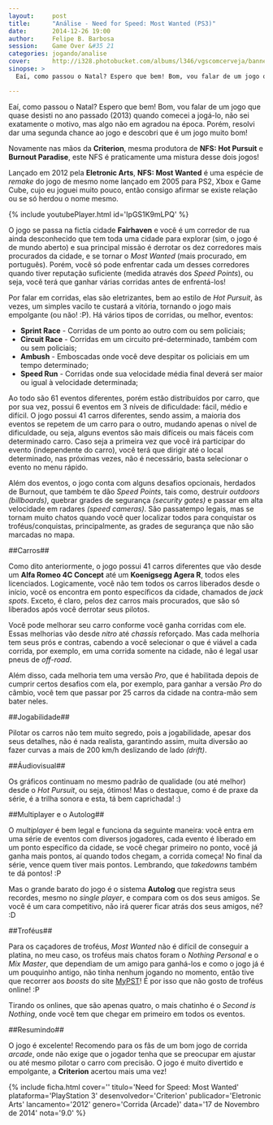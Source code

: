 ```yaml
---
layout:     post
title:      "Análise - Need for Speed: Most Wanted (PS3)"
date:       2014-12-26 19:00
author:     Felipe B. Barbosa
session:    Game Over &#35 21
categories: jogando/analise
cover:      http://i328.photobucket.com/albums/l346/vgscomcerveja/banner3_1_zpsplzx2idj.jpg
sinopse: >
  Eaí, como passou o Natal? Espero que bem! Bom, vou falar de um jogo que quase desisti no ano passado (2013) quando comecei a jogá-lo, não sei exatamente o motivo, mas algo não em agradou na época. Porém, resolvi dar uma segunda chance ao jogo e descobri que é um jogo muito bom!

---
```

Eaí, como passou o Natal? Espero que bem! Bom, vou falar de um jogo que quase desisti no ano passado (2013) quando comecei a jogá-lo, não sei exatamente o motivo, mas algo não em agradou na época. Porém, resolvi dar uma segunda chance ao jogo e descobri que é um jogo muito bom!

Novamente nas mãos da **Criterion**, mesma produtora de **NFS: Hot Pursuit** e **Burnout Paradise**, este NFS é praticamente uma mistura desse dois jogos!

Lançado em 2012 pela **Eletronic Arts**, **NFS: Most Wanted** é uma espécie de *remake* do jogo de mesmo nome lançado em 2005 para PS2, Xbox e Game Cube, cujo eu joguei muito pouco, então consigo afirmar se existe relação ou se só herdou o nome mesmo.

{% include youtubePlayer.html id='IpGS1K9mLPQ' %}

O jogo se passa na fictía cidade **Fairhaven** e você é um corredor de rua ainda desconhecido que tem toda uma cidade para explorar (sim, o jogo é de mundo aberto) e sua principal missão é derrotar os dez corredores mais procurados da cidade, e se tornar o *Most Wanted* (mais procurado, em português). Porém, você só pode enfrentar cada um desses corredores quando tiver reputação suficiente (medida através dos *Speed Points*), ou seja, você terá que ganhar várias corridas antes de enfrentá-los!

Por falar em corridas, elas são eletrizantes, bem ao estilo de *Hot Pursuit*, às vezes, um simples vacilo te custará a vitória, tornando o jogo mais empolgante (ou não! :P). Há vários tipos de corridas, ou melhor, eventos:

- **Sprint Race** - Corridas de um ponto ao outro com ou sem policiais;
- **Circuit Race** - Corridas em um circuito pré-determinado, também com ou sem policiais;
- **Ambush** - Emboscadas onde você deve despitar os policiais em um tempo determinado;
- **Speed Run** - Corridas onde sua velocidade média final deverá ser maior ou igual à velocidade determinada;

Ao todo são 61 eventos diferentes, porém estão distribuídos por carro, que por sua vez, possui 6 eventos em 3 níveis de dificuldade: fácil, médio e difícil. O jogo possui 41 carros diferentes, sendo assim, a maioria dos eventos se repetem de um carro para o outro, mudando apenas o nível de dificuldade, ou seja, alguns eventos são mais difíceis ou mais fáceis com determinado carro. Caso seja a primeira vez que você irá participar do evento (independente do carro), você terá que dirigir até o local determinado, nas próximas vezes, não é necessário, basta selecionar o evento no menu rápido.

Além dos eventos, o jogo conta com alguns desafios opcionais, herdados de Burnout, que também te dão *Speed Points*, tais como, destruir *outdoors* *(billboards)*, quebrar grades de segurança *(security gates)* e passar em alta velocidade em radares *(speed cameras)*. São passatempo legais, mas se tornam muito chatos quando você quer localizar todos para conquistar os troféus/conquistas, principalmente, as grades de segurança que não são marcadas no mapa.

##Carros##

Como dito anteriormente, o jogo possui 41 carros diferentes que vão desde um **Alfa Romeo 4C Concept** até um **Koenigsegg Agera R**, todos eles licenciados. Logicamente, você não tem todos os carros liberados desde o início, você os encontra em ponto específicos da cidade, chamados de *jack spots*. Exceto, é claro, pelos dez carros mais procurados, que são só liberados após você derrotar seus pilotos.

Você pode melhorar seu carro conforme você ganha corridas com ele. Essas melhorias vão desde *nitro* até *chassis* reforçado. Mas cada melhoria tem seus prós e contras, cabendo a você selecionar o que é viável a cada corrida, por exemplo, em uma corrida somente na cidade, não é legal usar pneus de *off-road*.

Além disso, cada melhoria tem uma versão *Pro*, que é habilitada depois de cumprir certos desafios com ela, por exemplo, para ganhar a versão *Pro* do câmbio, você tem que passar por 25 carros da cidade na contra-mão sem bater neles.

##Jogabilidade##

Pilotar os carros não tem muito segredo, pois a jogabilidade, apesar dos seus detalhes, não é nada realista, garantindo assim, muita diversão ao fazer curvas a mais de 200 km/h deslizando de lado *(drift)*.

##Áudiovisual##

Os gráficos continuam no mesmo padrão de qualidade (ou até melhor) desde o *Hot Pursuit*, ou seja, ótimos! Mas o destaque, como é de praxe da série, é a trilha sonora e esta, tá bem caprichada! :)

##Multiplayer e o Autolog##

O *multiplayer* é bem legal e funciona da seguinte maneira: você entra em uma série de eventos com diversos jogadores, cada evento é liberado em um ponto específico da cidade, se você chegar primeiro no ponto, você já ganha mais pontos, aí quando todos chegam, a corrida começa! No final da série, vence quem tiver mais pontos. Lembrando, que *takedowns* também te dá pontos! :P

Mas o grande barato do jogo é o sistema **Autolog** que registra seus recordes, mesmo no *single player*, e compara com os dos seus amigos. Se você é um cara competitivo, não irá querer ficar atrás dos seus amigos, né? :D

##Troféus##

Para os caçadores de troféus, *Most Wanted* não é difícil de conseguir a platina, no meu caso, os troféus mais chatos foram o *Nothing Personal* e o *Mix Master*, que dependiam de um amigo para ganhá-los e como o jogo já é um pouquinho antigo, não tinha nenhum jogando no momento, então tive que recorrer aos *boosts* do site [MyPST](http://www.mypst.com.br)! É por isso que não gosto de troféus online! :P

Tirando os onlines, que são apenas quatro, o mais chatinho é o *Second is Nothing*, onde você tem que chegar em primeiro em todos os eventos.

##Resumindo##

O jogo é excelente! Recomendo para os fãs de um bom jogo de corrida *arcade*, onde não exige que o jogador tenha que se preocupar em ajustar ou até mesmo pilotar o carro com precisão. O jogo é muito divertido e empolgante, a **Criterion** acertou mais uma vez!

{% include ficha.html
  cover=''
  titulo='Need for Speed: Most Wanted'
  plataforma='PlayStation 3'
  desenvolvedor='Criterion'
  publicador='Eletronic Arts'
  lancamento='2012'
  genero='Corrida (Arcade)'
  data='17 de Novembro de 2014'
  nota='9.0' %}
